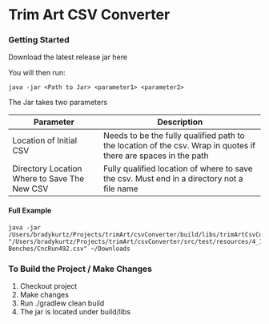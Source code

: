 # Trim Art CSV Converter

### Getting Started
Download the latest release jar here

You will then run:

```shell
java -jar <Path to Jar> <parameter1> <parameter2>
```

The Jar takes two parameters

| Parameter | Description |
| --------- | ----------- |
| Location of Initial CSV | Needs to be the fully qualified path to the location of the csv.  Wrap in quotes if there are spaces in the path|
 | Directory Location Where to Save The New CSV | Fully qualified location of where to save the csv.  Must end in a directory not a file name|


#### Full Example
```shell
java -jar /Users/bradykurtz/Projects/trimArt/csvConverter/build/libs/trimArtCsvConverter.jar "/Users/bradykurtz/Projects/trimArt/csvConverter/src/test/resources/4_18 Benches/CncRun492.csv" ~/Downloads
```

### To Build the Project / Make Changes

1. Checkout project
2. Make changes
3. Run ./gradlew clean build
4. The jar is located under build/libs